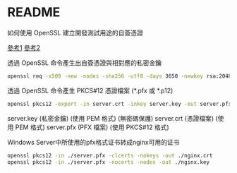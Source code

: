 # README

如何使用 OpenSSL 建立開發測試用途的自簽憑證

[參考1][0] [參考2][1]

透過 OpenSSL 命令產生出自簽憑證與相對應的私密金鑰

```sh
openssl req -x509 -new -nodes -sha256 -utf8 -days 3650 -newkey rsa:2048 -keyout server.key -out server.crt -config ssl.conf
```

透過 OpenSSL 命令產生 PKCS#12 憑證檔案 (*.pfx 或 *.p12)

```sh
openssl pkcs12 -export -in server.crt -inkey server.key -out server.pfx
```

server.key (私密金鑰) (使用 PEM 格式) (無密碼保護)
server.crt (憑證檔案) (使用 PEM 格式)
server.pfx (PFX 檔案) (使用 PKCS#12 格式)

Windows Server中所使用的pfx格式证书转成nginx可用的证书

```sh
openssl pkcs12 -in ./server.pfx -clcerts -nokeys -out ./nginx.crt
openssl pkcs12 -in ./server.pfx -nocerts -nodes -out ./nginx.key
```

[0]: https://blog.miniasp.com/post/2019/02/25/Creating-Self-signed-Certificate-using-OpenSSL "Creating-Self-signed-Certificate-using-OpenSSL"
[1]: https://www.jb51.net/article/215498.htm "制作能在nginx和IIS中使用的ssl证书"
